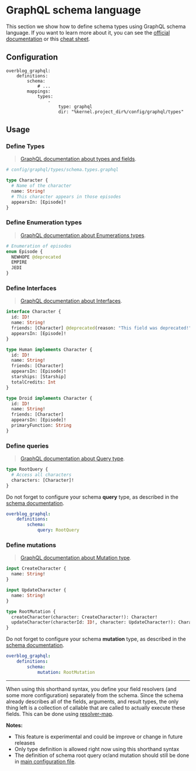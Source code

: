 GraphQL schema language
=======================

This section we show how to define schema types using GraphQL schema language.
If you want to learn more about it, you can see
the [official documentation](http://graphql.org/learn/schema/)
or this [cheat sheet](https://github.com/sogko/graphql-shorthand-notation-cheat-sheet).

## Configuration

```
overblog_graphql:
    definitions:
        schema:
            # ...
        mappings:
            types:
                -
                    type: graphql
                    dir: "%kernel.project_dir%/config/graphql/types"
```

## Usage

### Define Types

> [GraphQL documentation about types and fields](https://graphql.github.io/learn/schema/#object-types-and-fields).


```graphql
# config/graphql/types/schema.types.graphql

type Character {
  # Name of the character
  name: String! 
  # This character appears in those episodes
  appearsIn: [Episode]!
}
```

### Define Enumeration types

> [GraphQL documentation about Enumerations types](https://graphql.github.io/learn/schema/#enumeration-types).

```graphql
# Enumeration of episodes
enum Episode {
  NEWHOPE @deprecated
  EMPIRE
  JEDI
}
```

### Define Interfaces

> [GraphQL documentation about Interfaces](https://graphql.github.io/learn/schema/#interfaces).

```graphql
interface Character {
  id: ID!
  name: String!
  friends: [Character] @deprecated(reason: "This field was deprecated!")
  appearsIn: [Episode]!
}
```

```graphql
type Human implements Character {
  id: ID!
  name: String!
  friends: [Character]
  appearsIn: [Episode]!
  starships: [Starship]
  totalCredits: Int
}

type Droid implements Character {
  id: ID!
  name: String!
  friends: [Character]
  appearsIn: [Episode]!
  primaryFunction: String
}
```

### Define queries

> [GraphQL documentation about Query type](https://graphql.github.io/learn/schema/#the-query-and-mutation-types).
 
```graphql
type RootQuery {
  # Access all characters
  characters: [Character]!
}
```

Do not forget to configure your schema **query** type, as described in the [schema documentation](https://github.com/overblog/GraphQLBundle/blob/master/Resources/doc/definitions/schema.md).

```yml
overblog_graphql:
    definitions:
        schema:
            query: RootQuery
```

### Define mutations

> [GraphQL documentation about Mutation type](https://graphql.github.io/learn/schema/#the-query-and-mutation-types).

```graphql
input CreateCharacter {
  name: String!
}

input UpdateCharacter {
  name: String!
}

type RootMutation {
  createCharacter(character: CreateCharacter!): Character!
  updateCharacter(characterId: ID!, character: UpdateCharacter!): Character!
}
```

Do not forget to configure your schema **mutation** type, as described in the [schema documentation](https://github.com/overblog/GraphQLBundle/blob/master/Resources/doc/definitions/schema.md).

```yml
overblog_graphql:
    definitions:
        schema:
            mutation: RootMutation
```

---

When using this shorthand syntax, you define your field resolvers (and some more configuration) separately
from the schema. Since the schema already describes all of the fields, arguments, and result types, the only
thing left is a collection of callable that are called to actually execute these fields.
This can be done using [resolver-map](resolver-map.md).

**Notes:**
- This feature is experimental and could be improve or change in future releases
- Only type definition is allowed right now using this shorthand syntax
- The definition of schema root query or/and mutation should still be done in
[main configuration file](schema.md).
